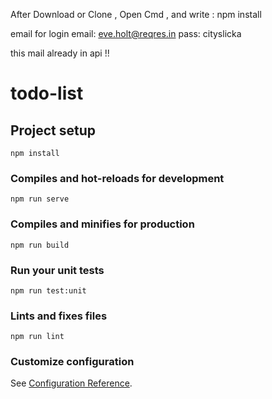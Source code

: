 After Download or Clone ,
Open Cmd ,
and write : npm install

email for login 
email: eve.holt@reqres.in
pass: cityslicka

this mail already in api !!




# todo-list

## Project setup
```
npm install
```

### Compiles and hot-reloads for development
```
npm run serve
```

### Compiles and minifies for production
```
npm run build
```

### Run your unit tests
```
npm run test:unit
```

### Lints and fixes files
```
npm run lint
```

### Customize configuration
See [Configuration Reference](https://cli.vuejs.org/config/).
